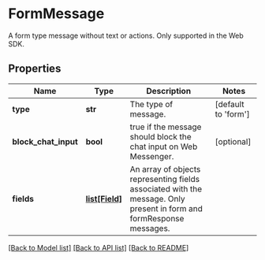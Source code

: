 # FormMessage

A form type message without text or actions. Only supported in the Web SDK.
## Properties
Name | Type | Description | Notes
------------ | ------------- | ------------- | -------------
**type** | **str** | The type of message. | [default to 'form']
**block_chat_input** | **bool** | true if the message should block the chat input on Web Messenger. | [optional] 
**fields** | [**list[Field]**](Field.md) | An array of objects representing fields associated with the message. Only present in form and formResponse messages. | 

[[Back to Model list]](../README.md#documentation-for-models) [[Back to API list]](../README.md#documentation-for-api-endpoints) [[Back to README]](../README.md)



